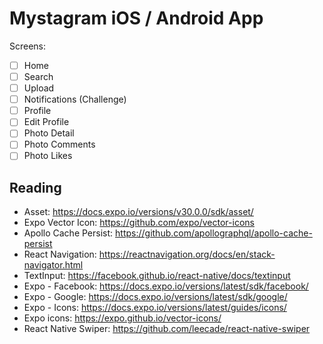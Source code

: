 # Mystagram iOS / Android App

Screens:

- [ ] Home
- [ ] Search
- [ ] Upload
- [ ] Notifications (Challenge)
- [ ] Profile
- [ ] Edit Profile
- [ ] Photo Detail
- [ ] Photo Comments
- [ ] Photo Likes

## Reading

- Asset: https://docs.expo.io/versions/v30.0.0/sdk/asset/
- Expo Vector Icon: https://github.com/expo/vector-icons
- Apollo Cache Persist: https://github.com/apollographql/apollo-cache-persist
- React Navigation: https://reactnavigation.org/docs/en/stack-navigator.html
- TextInput: https://facebook.github.io/react-native/docs/textinput
- Expo - Facebook: https://docs.expo.io/versions/latest/sdk/facebook/
- Expo - Google: https://docs.expo.io/versions/latest/sdk/google/
- Expo - Icons: https://docs.expo.io/versions/latest/guides/icons/
- Expo icons: https://expo.github.io/vector-icons/
- React Native Swiper: https://github.com/leecade/react-native-swiper
